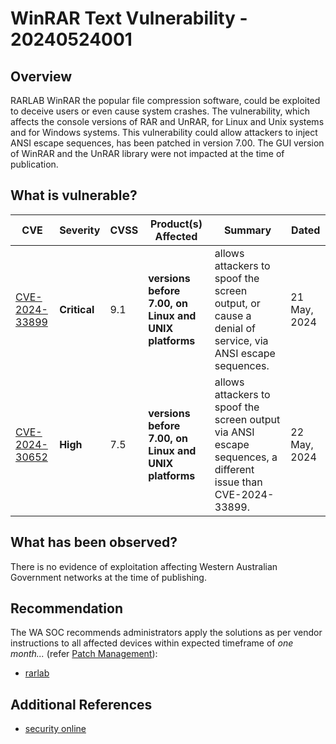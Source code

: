# WinRAR Text Vulnerability - 20240524001

## Overview

RARLAB WinRAR the popular file compression software, could be exploited to deceive users or even cause system crashes. The vulnerability, which affects the console versions of RAR and UnRAR, for Linux and Unix systems and for Windows systems. This vulnerability could allow attackers to inject ANSI escape sequences, has been patched in version 7.00. The GUI version of WinRAR and the UnRAR library were not impacted at the time of publication.


## What is vulnerable?

| CVE  | Severity     | CVSS | Product(s) Affected | Summary | Dated |
| ---- | ------------ | ---- | ------------------- | ------- | ----- |
| [CVE-2024-33899](https://nvd.nist.gov/vuln/detail/CVE-2024-33899) | **Critical** | 9.1  | **versions before 7.00, on Linux and UNIX platforms** | allows attackers to spoof the screen output, or cause a denial of service, via ANSI escape sequences.        | 21 May, 2024      |
| [CVE-2024-30652](https://nvd.nist.gov/vuln/detail/CVE-2024-30652) | **High** | 7.5  | **versions before 7.00, on Linux and UNIX platforms** | allows attackers to spoof the screen output via ANSI escape sequences, a different issue than CVE-2024-33899. | 22 May, 2024   |


## What has been observed?

There is no evidence of exploitation affecting Western Australian Government networks at the time of publishing.

## Recommendation

The WA SOC recommends administrators apply the solutions as per vendor instructions to all affected devices within expected timeframe of *one month...* (refer [Patch Management](../guidelines/patch-management.md)):

- [rarlab](https://www.rarlab.com/rarnew.htm)

## Additional References

- [security online](https://securityonline.info/winrar-update-patches-text-vulnerability-cve-2024-33899-cve-2024-36052)
